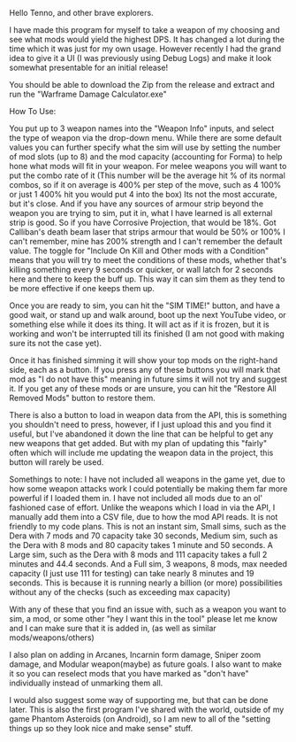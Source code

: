 Hello Tenno, and other brave explorers.

I have made this program for myself to take a weapon of my choosing and see what mods would yield the highest DPS. It has changed a lot during the time which it was just for my own usage. However recently I had the grand idea to give it a UI (I was previously using Debug Logs) and make it look somewhat presentable for an initial release!

You should be able to download the Zip from the release and extract and run the "Warframe Damage Calculator.exe"

How To Use:

You put up to 3 weapon names into the "Weapon Info" inputs, and select the type of weapon via the drop-down menu.
While there are some default values you can further specify what the sim will use by setting the number of mod slots (up to 8) and the mod capacity (accounting for Forma) to help hone what mods will fit in your weapon.
For melee weapons you will want to put the combo rate of it (This number will be the average hit % of its normal combos, so if it on average is 400% per step of the move, such as 4 100% or just 1 400% hit you would put 4 into the box) Its not the most accurate, but it's close.
And if you have any sources of armour strip beyond the weapon you are trying to sim, put it in, what I have learned is all external strip is good. So if you have Corrosive Projection, that would be 18%. Got Calliban's death beam laser that strips armour that would be 50% or 100% I can't remember, mine has 200% strength and I can't remember the default value.
The toggle for "Include On Kill and Other mods with a Condition" means that you will try to meet the conditions of these mods, whether that's killing something every 9 seconds or quicker, or wall latch for 2 seconds here and there to keep the buff up. This way it can sim them as they tend to be more effective if one keeps them up.

Once you are ready to sim, you can hit the "SIM TIME!" button, and have a good wait, or stand up and walk around, boot up the next YouTube video, or something else while it does its thing. It will act as if it is frozen, but it is working and won't be interrupted till its finished (I am not good with making sure its not the case yet).

Once it has finished simming it will show your top mods on the right-hand side, each as a button. If you press any of these buttons you will mark that mod as "I do not have this" meaning in future sims it will not try and suggest it. If you get any of these mods or are unsure, you can hit the "Restore All Removed Mods" button to restore them.

There is also a button to load in weapon data from the API, this is something you shouldn't need to press, however, if I just upload this and you find it useful, but I've abandoned it down the line that can be helpful to get any new weapons that get added. But with my plan of updating this "fairly" often which will include me updating the weapon data in the project, this button will rarely be used.

Somethings to note:
  I have not included all weapons in the game yet, due to how some weapon attacks work I could potentially be making them far more powerful if I loaded them in.
  I have not included all mods due to an ol' fashioned case of effort. Unlike the weapons which I load in via the API, I manually add them into a CSV file, due to how the mod API reads. It is not friendly to my code plans.
  This is not an instant sim, 
    Small sims, such as the Dera with 7 mods and 70 capacity take 30 seconds, 
    Medium sim, such as the Dera with 8 mods and 80 capacity takes 1 minute and 50 seconds.
    A Large sim, such as the Dera with 8 mods and 111 capacity takes a full 2 minutes and 44.4 seconds.
    And a Full sim, 3 weapons, 8 mods, max needed capacity (I just use 111 for testing) can take nearly 8 minutes and 19 seconds.
    This is because it is running nearly a billion (or more) possibilities without any of the checks (such as exceeding max capacity)

  With any of these that you find an issue with, such as a weapon you want to sim, a mod, or some other "hey I want this in the tool" please let me know and I can make sure that it is added in, (as well as similar mods/weapons/others)

  I also plan on adding in Arcanes, Incarnin form damage, Sniper zoom damage, and Modular weapon(maybe) as future goals. I also want to make it so you can reselect mods that you have marked as "don't have" individually instead of unmarking them all.

  I would also suggest some way of supporting me, but that can be done later.
  This is also the first program I've shared with the world, outside of my game Phantom Asteroids (on Android), so I am new to all of the "setting things up so they look nice and make sense" stuff.
